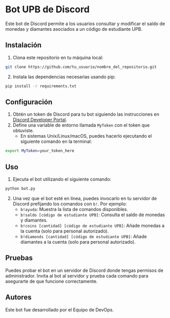 # Bot UPB de Discord

Este bot de Discord permite a los usuarios consultar y modificar el saldo de monedas y diamantes asociados a un código de estudiante UPB.

## Instalación

1. Clona este repositorio en tu máquina local:

```bash
git clone https://github.com/tu_usuario/nombre_del_repositorio.git
```

2. Instala las dependencias necesarias usando pip:

```bash
pip install -r requirements.txt
```

## Configuración

1. Obtén un token de Discord para tu bot siguiendo las instrucciones en [Discord Developer Portal](https://discord.com/developers/applications).
2. Define una variable de entorno llamada `MyToken` con el token que obtuviste.
   - En sistemas Unix/Linux/macOS, puedes hacerlo ejecutando el siguiente comando en la terminal:

```bash
export MyToken=your_token_here
```

## Uso

1. Ejecuta el bot utilizando el siguiente comando:

```bash
python bot.py
```

2. Una vez que el bot esté en línea, puedes invocarlo en tu servidor de Discord prefijando los comandos con `b!`. Por ejemplo:
   - `b!ayuda`: Muestra la lista de comandos disponibles.
   - `b!saldo [código de estudiante UPB]`: Consulta el saldo de monedas y diamantes.
   - `b!coins [cantidad] [código de estudiante UPB]`: Añade monedas a la cuenta (solo para personal autorizado).
   - `b!diamonds [cantidad] [código de estudiante UPB]`: Añade diamantes a la cuenta (solo para personal autorizado).

## Pruebas

Puedes probar el bot en un servidor de Discord donde tengas permisos de administrador. Invita al bot al servidor y prueba cada comando para asegurarte de que funcione correctamente.

## Autores

Este bot fue desarrollado por el Equipo de DevOps.
